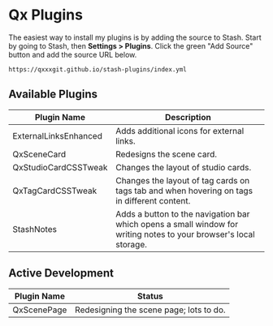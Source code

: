 # Qx Plugins

The easiest way to install my plugins is by adding the source to Stash. Start by going to Stash, then **Settings > Plugins**. Click the green "Add Source" button and add the source URL below.

`https://qxxxgit.github.io/stash-plugins/index.yml`

## Available Plugins

| Plugin Name | Description |
| ------------ | ------------ |
| ExternalLinksEnhanced | Adds additional icons for external links. |
| QxSceneCard | Redesigns the scene card. |
| QxStudioCardCSSTweak | Changes the layout of studio cards. |
| QxTagCardCSSTweak | Changes the layout of tag cards on tags tab and when hovering on tags in different content. |
| StashNotes | Adds a button to the navigation bar which opens a small window for writing notes to your browser's local storage. |

## Active Development

| Plugin Name | Status |
| ------------ | ------------ |
| QxScenePage | Redesigning the scene page; lots to do. |
